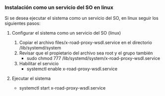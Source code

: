 ### Instalación como un servicio del SO en linux

Si se desea ejecutar el sistema como un servicio del SO, en linux seguir los siguientes pasos:

1. Configurar el sistema como un servicio del SO (linux)
   1. Copiar el archivo files/x-road-proxy-wsdl.service en el directorio /lib/systemd/system
   2. Revisar que el propietario del archivo sea root y el grupo también
      * sudo chmod 777 /lib/systemd/system/x-road-proxy-wsdl.service
   3. Habilitar el servicio
      * systemctl enable x-road-proxy-wsdl.service

2. Ejecutar el sistema
   * systemctl start x-road-proxy-wsdl.service
